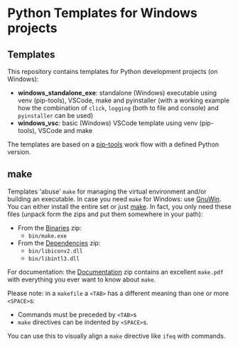 # Python Templates for Windows projects

## Templates
This repository contains templates for Python development projects (on Windows):
  * __windows_standalone_exe__: standalone (Windows) executable using venv (pip-tools), VSCode, make and pyinstaller (with a working example how the combination of `click`, `logging` (both to file and console) and `pyinstaller` can be used)
  * __windows_vsc__: basic (Windows) VSCode template using venv (pip-tools), VSCode and make

The templates are based on a [pip-tools](https://pypi.org/project/pip-tools/) work flow with a defined Python version.

## make
Templates 'abuse' `make` for managing the virtual environment and/or building an executable. In case you need `make` for Windows: use [GnuWin](http://gnuwin32.sourceforge.net/). You can either install the entire set or just [make](http://gnuwin32.sourceforge.net/packages/make.htm). In fact, you only need these files (unpack form the zips and put them somewhere in your path):
  * From the [Binaries](http://gnuwin32.sourceforge.net/downlinks/make-bin-zip.php) zip:
      * `bin/make.exe`
  * From the [Dependencies](http://gnuwin32.sourceforge.net/downlinks/make-dep-zip.php) zip:
      * `bin/libiconv2.dll`
      * `bin/libintl3.dll`

 For documentation: the [Documentation](http://gnuwin32.sourceforge.net/downlinks/make-doc-zip.php) zip contains an excellent `make.pdf` with everything you ever want to know about `make`.

Please note: in a `makefile` a `<TAB>` has a different meaning than one or more `<SPACE>`s:
   * Commands must be preceded by `<TAB>`s
   * `make` directives can be indented by `<SPACE>`s.

You can use this to visually align a `make` directive like `ifeq` with commands.
